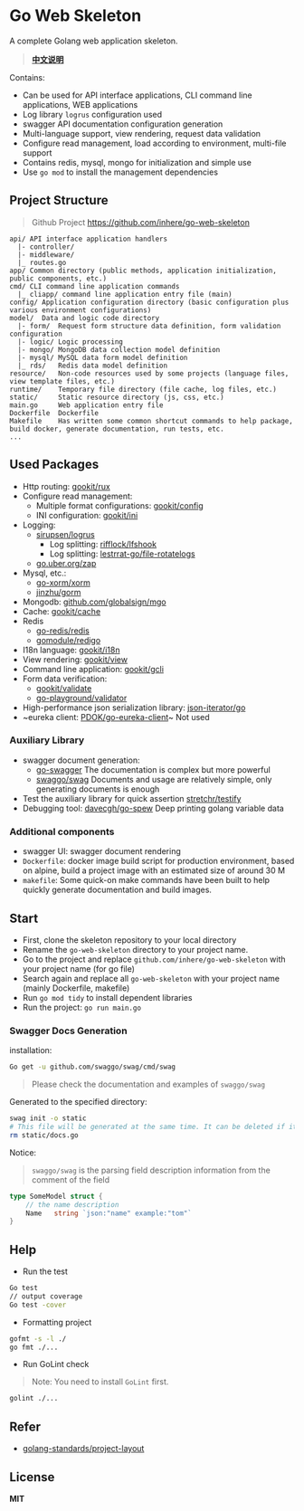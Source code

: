 # Go Web Skeleton

A complete Golang web application skeleton.

> **[中文说明](README.zh-CN.md)**

Contains:

- Can be used for API interface applications, CLI command line applications, WEB applications
- Log library `logrus` configuration used
- swagger API documentation configuration generation
- Multi-language support, view rendering, request data validation
- Configure read management, load according to environment, multi-file support
- Contains redis, mysql, mongo for initialization and simple use
- Use `go mod` to install the management dependencies

## Project Structure

> Github Project https://github.com/inhere/go-web-skeleton

```text
api/ API interface application handlers
  |- controller/
  |- middleware/
  |_ routes.go
app/ Common directory (public methods, application initialization, public components, etc.)
cmd/ CLI command line application commands
  |_ cliapp/ command line application entry file (main)
config/ Application configuration directory (basic configuration plus various environment configurations)
model/  Data and logic code directory
  |- form/  Request form structure data definition, form validation configuration
  |- logic/ Logic processing
  |- mongo/ MongoDB data collection model definition
  |- mysql/ MySQL data form model definition
  |_ rds/   Redis data model definition
resource/   Non-code resources used by some projects (language files, view template files, etc.)
runtime/    Temporary file directory (file cache, log files, etc.)
static/     Static resource directory (js, css, etc.)
main.go     Web application entry file
Dockerfile  Dockerfile
Makefile    Has written some common shortcut commands to help package, build docker, generate documentation, run tests, etc.
...
```

## Used Packages

- Http routing: [gookit/rux](https://github.com/gookit/rux)
- Configure read management:
  - Multiple format configurations: [gookit/config](https://github.com/gookit/config)
  - INI configuration: [gookit/ini](https://github.com/gookit/ini)
- Logging:
  - [sirupsen/logrus](https://github.com/sirupsen/logrus)
    - Log splitting: [rifflock/lfshook](https://github.com/rifflock/lfshook)
    - Log splitting: [lestrrat-go/file-rotatelogs](https://github.com/lestrrat-go/file-rotatelogs)
  - [go.uber.org/zap](https://github.com/uber-go/zap)
- Mysql, etc.:
  - [go-xorm/xorm](https://github.com/go-xorm/xorm)
  - [jinzhu/gorm](https://github.com/jinzhu/gorm)
- Mongodb: [github.com/globalsign/mgo](https://github.com/globalsign/mgo)
- Cache: [gookit/cache](https://github.com/gookit/cache)
- Redis
  - [go-redis/redis](https://github.com/go-redis/redis)
  - [gomodule/redigo](https://github.com/gomodule/redigo/redis)
- I18n language: [gookit/i18n](https://github.com/gookit/i18n)
- View rendering: [gookit/view](https://github.com/gookit/view)
- Command line application: [gookit/gcli](https://github.com/gookit/gcli)
- Form data verification:
  - [gookit/validate](https://github.com/gookit/validate)
  - [go-playground/validator](https://github.com/go-playground/validator)
- High-performance json serialization library: [json-iterator/go](https://github.com/json-iterator/go)
- ~eureka client: [PDOK/go-eureka-client](https://github.com/PDOK/go-eureka-client)~ Not used

### Auxiliary Library

- swagger document generation:
  - [go-swagger](https://github.com/go-swagger/go-swagger) The documentation is complex but more powerful
  - [swaggo/swag](https://github.com/swaggo/swag) Documents and usage are relatively simple, only generating documents is enough
- Test the auxiliary library for quick assertion [stretchr/testify](https://github.com/stretchr/testify)
- Debugging tool: [davecgh/go-spew](https://github.com/davecgh/go-spew) Deep printing golang variable data

### Additional components

- swagger UI: swagger document rendering
- `Dockerfile`: docker image build script for production environment, based on alpine, build a project image with an estimated size of around 30 M
- `makefile`: Some quick-on make commands have been built to help quickly generate documentation and build images.

## Start

- First, clone the skeleton repository to your local directory
- Rename the `go-web-skeleton` directory to your project name.
- Go to the project and replace `github.com/inhere/go-web-skeleton` with your project name (for go file)
- Search again and replace all `go-web-skeleton` with your project name (mainly Dockerfile, makefile)
- Run `go mod tidy` to install dependent libraries
- Run the project: `go run main.go`

### Swagger Docs Generation

installation:

```bash
Go get -u github.com/swaggo/swag/cmd/swag
```

> Please check the documentation and examples of `swaggo/swag`

Generated to the specified directory:

```bash
swag init -o static
# This file will be generated at the same time. It can be deleted if it is not needed.
rm static/docs.go
```

Notice:

> `swaggo/swag` is the parsing field description information from the comment of the field

```go
type SomeModel struct {
	// the name description
	Name   string `json:"name" example:"tom"`
}	
```

## Help

- Run the test

```bash
Go test
// output coverage
Go test -cover
```

- Formatting project

```bash
gofmt -s -l ./
go fmt ./...
```

- Run GoLint check

> Note: You need to install `GoLint` first.

```bash
golint ./...
```

## Refer

- [golang-standards/project-layout](https://github.com/golang-standards/project-layout)

## License

**MIT**
